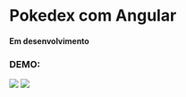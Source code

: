 <h1>Pokedex com Angular</h1>
<h4>Em desenvolvimento</h4>

<h3>DEMO:</h3>

<img src="https://github.com/JoneilsonLima/pokedex-Angular/assets/73480168/83a1f9b5-fb00-45a7-b99c-535b90f03d7b" />
<img src="https://github.com/JoneilsonLima/pokedex-Angular/assets/73480168/35ef518c-254a-4e89-a297-9efc81ff7652" />

